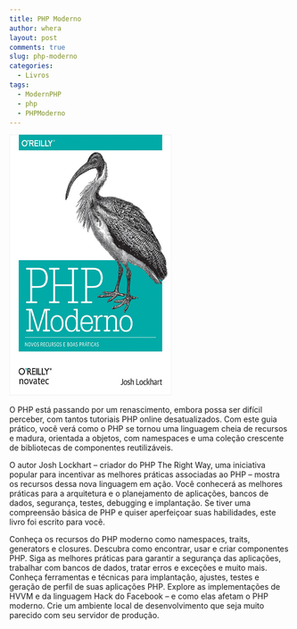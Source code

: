 ```yaml
---
title: PHP Moderno
author: whera
layout: post
comments: true
slug: php-moderno
categories:
  - Livros
tags:
  - ModernPHP
  - php
  - PHPModerno
---
```

<img class="wp-image-208 alignleft" src="/uploads/2015/09/capa-modern-php.jpg" alt="capa-modern-php" width="291" height="467" />

O PHP está passando por um renascimento, embora possa ser difícil perceber, com tantos tutoriais PHP online desatualizados. Com este guia prático, você verá como o PHP se tornou uma linguagem cheia de recursos e madura, orientada a objetos, com namespaces e uma coleção crescente de bibliotecas de componentes reutilizáveis.

O autor Josh Lockhart – criador do PHP The Right Way, uma iniciativa popular para incentivar as melhores práticas associadas ao PHP – mostra os recursos dessa nova linguagem em ação. Você conhecerá as melhores práticas para a arquitetura e o planejamento de aplicações, bancos de dados, segurança, testes, debugging e implantação. Se tiver uma compreensão básica de PHP e quiser aperfeiçoar suas habilidades, este livro foi escrito para você.

Conheça os recursos do PHP moderno como namespaces, traits, generators e closures.
Descubra como encontrar, usar e criar componentes PHP.
Siga as melhores práticas para garantir a segurança das aplicações, trabalhar com bancos de dados, tratar erros e exceções e muito mais.
Conheça ferramentas e técnicas para implantação, ajustes, testes e geração de perfil de suas aplicações PHP.
Explore as implementações de HVVM e da linguagem Hack do Facebook – e como elas afetam o PHP moderno.
Crie um ambiente local de desenvolvimento que seja muito parecido com seu servidor de produção.